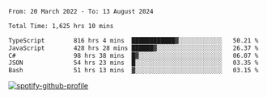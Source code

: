 <!--START_SECTION:waka-->

```txt
From: 20 March 2022 - To: 13 August 2024

Total Time: 1,625 hrs 10 mins

TypeScript        816 hrs 4 mins  ████████████▓░░░░░░░░░░░░   50.21 %
JavaScript        428 hrs 28 mins ██████▓░░░░░░░░░░░░░░░░░░   26.37 %
C#                98 hrs 38 mins  █▓░░░░░░░░░░░░░░░░░░░░░░░   06.07 %
JSON              54 hrs 23 mins  █░░░░░░░░░░░░░░░░░░░░░░░░   03.35 %
Bash              51 hrs 13 mins  ▓░░░░░░░░░░░░░░░░░░░░░░░░   03.15 %
```

<!--END_SECTION:waka-->
[![spotify-github-profile](https://spotify-github-profile.vercel.app/api/view?uid=c00zprrvy9xiloa9qnco3hmng&cover_image=true&theme=novatorem&show_offline=false&background_color=121212&bar_color=53b14f&bar_color_cover=false)](https://spotify-github-profile.vercel.app/api/view?uid=c00zprrvy9xiloa9qnco3hmng&redirect=true)



